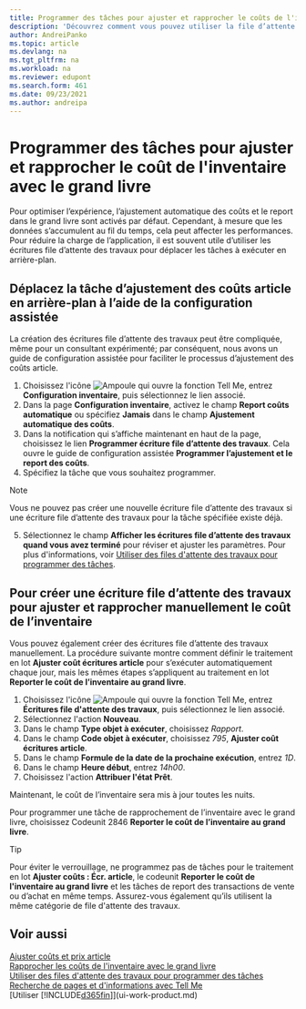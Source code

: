 ```yaml
---
title: Programmer des tâches pour ajuster et rapprocher le coûts de l'inventaire
description: 'Découvrez comment vous pouvez utiliser la file d’attente des travaux pour déplacer les tâches d’ajustement du coût de l’inventaire ou de rapprochement avec le grand livre en arrière-plan. Par exemple, si votre compagnie exécute de nombreuses tâches ou traite de nombreuses transactions.'
author: AndreiPanko
ms.topic: article
ms.devlang: na
ms.tgt_pltfrm: na
ms.workload: na
ms.reviewer: edupont
ms.search.form: 461
ms.date: 09/23/2021
ms.author: andreipa
---
```

# <a name="schedule-jobs-for-adjusting-and-reconciling-inventory-cost-with-the-general-ledger"></a><a name="schedule-jobs-for-adjusting-and-reconciling-inventory-cost-with-the-general-ledger"></a><a name="schedule-jobs-for-adjusting-and-reconciling-inventory-cost-with-the-general-ledger"></a>Programmer des tâches pour ajuster et rapprocher le coût de l'inventaire avec le grand livre

Pour optimiser l’expérience, l’ajustement automatique des coûts et le report dans le grand livre sont activés par défaut. Cependant, à mesure que les données s’accumulent au fil du temps, cela peut affecter les performances. Pour réduire la charge de l’application, il est souvent utile d’utiliser les écritures file d’attente des travaux pour déplacer les tâches à exécuter en arrière-plan.

## <a name="move-the-task-of-adjusting-item-costs-to-the-background-with-the-help-of-assisted-setup"></a><a name="move-the-task-of-adjusting-item-costs-to-the-background-with-the-help-of-assisted-setup"></a><a name="move-the-task-of-adjusting-item-costs-to-the-background-with-the-help-of-assisted-setup"></a>Déplacez la tâche d’ajustement des coûts article en arrière-plan à l’aide de la configuration assistée

La création des écritures file d’attente des travaux peut être compliquée, même pour un consultant expérimenté; par conséquent, nous avons un guide de configuration assistée pour faciliter le processus d’ajustement des coûts article.  

1. Choisissez l'icône ![Ampoule qui ouvre la fonction Tell Me](media/ui-search/search_small.png "Dites-moi ce que vous voulez faire"), entrez **Configuration inventaire**, puis sélectionnez le lien associé.  
2. Dans la page **Configuration inventaire**, activez le champ **Report coûts automatique** ou spécifiez **Jamais** dans le champ **Ajustement automatique des coûts**.  
3. Dans la notification qui s’affiche maintenant en haut de la page, choisissez le lien **Programmer écriture file d’attente des travaux**. Cela ouvre le guide de configuration assistée **Programmer l’ajustement et le report des coûts**.  
4. Spécifiez la tâche que vous souhaitez programmer.  

  > [!NOTE]
  > Vous ne pouvez pas créer une nouvelle écriture file d’attente des travaux si une écriture file d’attente des travaux pour la tâche spécifiée existe déjà.

5. Sélectionnez le champ **Afficher les écritures file d’attente des travaux quand vous avez terminé** pour réviser et ajuster les paramètres. Pour plus d'informations, voir [Utiliser des files d'attente des travaux pour programmer des tâches](admin-job-queues-schedule-tasks.md).  

## <a name="to-create-a-job-queue-entry-for-adjusting-and-reconciling-inventory-cost-manually"></a><a name="to-create-a-job-queue-entry-for-adjusting-and-reconciling-inventory-cost-manually"></a><a name="to-create-a-job-queue-entry-for-adjusting-and-reconciling-inventory-cost-manually"></a>Pour créer une écriture file d’attente des travaux pour ajuster et rapprocher manuellement le coût de l’inventaire

Vous pouvez également créer des écritures file d’attente des travaux manuellement. La procédure suivante montre comment définir le traitement en lot **Ajuster coût écritures article** pour s’exécuter automatiquement chaque jour, mais les mêmes étapes s’appliquent au traitement en lot **Reporter le coût de l’inventaire au grand livre**.  

1. Choisissez l'icône ![Ampoule qui ouvre la fonction Tell Me](media/ui-search/search_small.png "Dites-moi ce que vous voulez faire"), entrez **Écritures file d'attente des travaux**, puis sélectionnez le lien associé.  
2. Sélectionnez l'action **Nouveau**.  
3. Dans le champ **Type objet à exécuter**, choisissez *Rapport*.  
4. Dans le champ **Code objet à exécuter**, choisissez *795*, **Ajuster coût écritures article**.  
5. Dans le champ **Formule de la date de la prochaine exécution**, entrez *1D*.
6. Dans le champ **Heure début**, entrez *14h00*.
7. Choisissez l'action **Attribuer l'état Prêt**.

Maintenant, le coût de l’inventaire sera mis à jour toutes les nuits.  

Pour programmer une tâche de rapprochement de l’inventaire avec le grand livre, choisissez Codeunit 2846 **Reporter le coût de l’inventaire au grand livre**.

> [!TIP]
> Pour éviter le verrouillage, ne programmez pas de tâches pour le traitement en lot **Ajuster coûts : Écr. article**, le codeunit **Reporter le coût de l'inventaire au grand livre** et les tâches de report des transactions de vente ou d’achat en même temps. Assurez-vous également qu’ils utilisent la même catégorie de file d'attente des travaux.

## <a name="see-also"></a><a name="see-also"></a><a name="see-also"></a>Voir aussi

[Ajuster coûts et prix article](inventory-how-adjust-item-costs.md)  
[Rapprocher les coûts de l'inventaire avec le grand livre](finance-how-to-post-inventory-costs-to-the-general-ledger.md)  
[Utiliser des files d'attente des travaux pour programmer des tâches](admin-job-queues-schedule-tasks.md)  
[Recherche de pages et d'informations avec Tell Me](ui-search.md)  
[Utiliser [!INCLUDE[d365fin](includes/d365fin_md.md)]](ui-work-product.md)  
